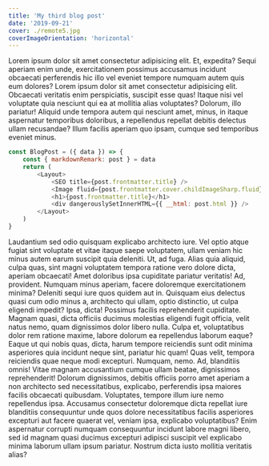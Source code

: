 ```yaml
---
title: 'My third blog post'
date: '2019-09-21'
cover: ./remote5.jpg
coverImageOrientation: 'horizontal'
---
```


Lorem ipsum dolor sit amet consectetur adipisicing elit. Et, expedita? Sequi aperiam enim unde, exercitationem possimus accusamus incidunt obcaecati perferendis hic illo vel eveniet tempore numquam autem quis eum dolores?
Lorem ipsum dolor sit amet consectetur adipisicing elit. Obcaecati veritatis enim perspiciatis, suscipit esse quas! Itaque nisi vel voluptate quia nesciunt qui ea at mollitia alias voluptates? Dolorum, illo pariatur!
Aliquid unde tempora autem qui nesciunt amet, minus, in itaque aspernatur temporibus doloribus, a repellendus repellat debitis delectus ullam recusandae? Illum facilis aperiam quo ipsam, cumque sed temporibus eveniet minus.

```javascript
const BlogPost = ({ data }) => {
    const { markdownRemark: post } = data
    return (
        <Layout>
            <SEO title={post.frontmatter.title} />
            <Image fluid={post.frontmatter.cover.childImageSharp.fluid} alt={post.frontmatter.title} />
            <h1>{post.frontmatter.title}</h1>
            <div dangerouslySetInnerHTML={{ __html: post.html }} />
        </Layout>
    )
}
```

Laudantium sed odio quisquam explicabo architecto iure. Vel optio atque fugiat sint voluptate et vitae itaque saepe voluptatem, ullam veniam hic minus autem earum suscipit quia deleniti. Ut, ad fuga.
Alias quia aliquid, culpa quas, sint magni voluptatem tempora ratione vero dolore dicta, aperiam obcaecati! Amet doloribus ipsa cupiditate pariatur veritatis! Ad, provident. Numquam minus aperiam, facere doloremque exercitationem minima?
Deleniti sequi iure quos quidem aut in. Quisquam eius delectus quasi cum odio minus a, architecto qui ullam, optio distinctio, ut culpa eligendi impedit? Ipsa, dicta! Possimus facilis reprehenderit cupiditate.
Magnam quasi, dicta officiis ducimus molestias eligendi fugit officia, velit natus nemo, quam dignissimos dolor libero nulla. Culpa et, voluptatibus dolor rem ratione maxime, labore dolorum ea repellendus laborum eaque?
Eaque ut qui nobis quas, dicta, harum tempore reiciendis sunt odit minima asperiores quia incidunt neque sint, pariatur hic quam! Quas velit, tempora reiciendis quae neque modi excepturi. Numquam, nemo.
Ad, blanditiis omnis! Vitae magnam accusantium cumque ullam beatae, dignissimos reprehenderit! Dolorum dignissimos, debitis officiis porro amet aperiam a non architecto sed necessitatibus, explicabo, perferendis ipsa maiores facilis obcaecati quibusdam.
Voluptates, tempore illum iure nemo repellendus ipsa. Accusamus consectetur doloremque dicta repellat iure blanditiis consequuntur unde quos dolore necessitatibus facilis asperiores excepturi aut facere quaerat vel, veniam ipsa, explicabo voluptatibus?
Enim aspernatur corrupti numquam consequuntur incidunt labore magni libero, sed id magnam quasi ducimus excepturi adipisci suscipit vel explicabo minima laborum ullam ipsum pariatur. Nostrum dicta iusto mollitia veritatis alias?
